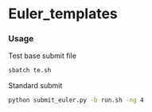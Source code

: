 # Euler_templates

### Usage
Test base submit file
```bash
sbatch te.sh
```

Standard submit
```bash
python submit_euler.py -b run.sh -ng 4
```

